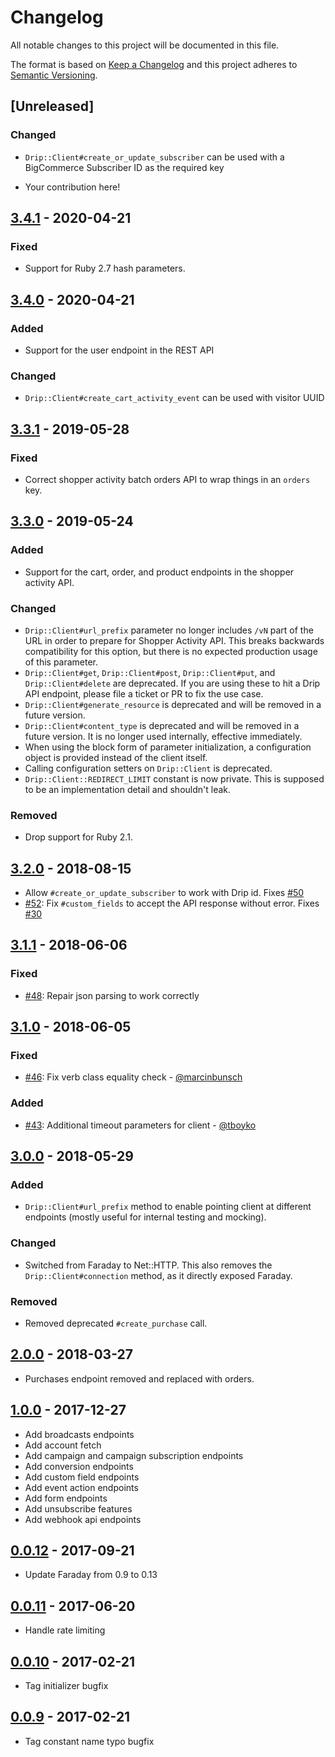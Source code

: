# Changelog
All notable changes to this project will be documented in this file.

The format is based on [Keep a Changelog](http://keepachangelog.com/en/1.0.0/)
and this project adheres to [Semantic Versioning](http://semver.org/spec/v2.0.0.html).

## [Unreleased]

[master]: https://github.com/DripEmail/drip-ruby/compare/v3.4.1...HEAD

### Changed
- `Drip::Client#create_or_update_subscriber` can be used with a BigCommerce Subscriber ID as the required key

- Your contribution here!

## [3.4.1] - 2020-04-21

[3.4.1]: https://github.com/DripEmail/drip-ruby/compare/v3.4.0...v3.4.1

### Fixed
- Support for Ruby 2.7 hash parameters.

## [3.4.0] - 2020-04-21

[3.4.0]: https://github.com/DripEmail/drip-ruby/compare/v3.3.1...v3.4.0

### Added
- Support for the user endpoint in the REST API

### Changed
- `Drip::Client#create_cart_activity_event` can be used with visitor UUID

## [3.3.1] - 2019-05-28

[3.3.1]: https://github.com/DripEmail/drip-ruby/compare/v3.3.0...v3.3.1

### Fixed
- Correct shopper activity batch orders API to wrap things in an `orders` key.

## [3.3.0] - 2019-05-24

[3.3.0]: https://github.com/DripEmail/drip-ruby/compare/v3.2.0...v3.3.0

### Added
- Support for the cart, order, and product endpoints in the shopper activity API.

### Changed
- `Drip::Client#url_prefix` parameter no longer includes `/vN` part of the URL in order to prepare for Shopper Activity API. This breaks backwards compatibility for this option, but there is no expected production usage of this parameter.
- `Drip::Client#get`, `Drip::Client#post`, `Drip::Client#put`, and `Drip::Client#delete` are deprecated. If you are using these to hit a Drip API endpoint, please file a ticket or PR to fix the use case.
- `Drip::Client#generate_resource` is deprecated and will be removed in a future version.
- `Drip::Client#content_type` is deprecated and will be removed in a future version. It is no longer used internally, effective immediately.
- When using the block form of parameter initialization, a configuration object is provided instead of the client itself.
- Calling configuration setters on `Drip::Client` is deprecated.
- `Drip::Client::REDIRECT_LIMIT` constant is now private. This is supposed to be an implementation detail and shouldn't leak.

### Removed
- Drop support for Ruby 2.1.

## [3.2.0] - 2018-08-15

[3.2.0]: https://github.com/DripEmail/drip-ruby/compare/v3.1.1...v3.2.0

- Allow `#create_or_update_subscriber` to work with Drip id. Fixes [#50](https://github.com/DripEmail/drip-ruby/issues/50)
- [#52](https://github.com/DripEmail/drip-ruby/pull/52): Fix `#custom_fields` to accept the API response without error. Fixes [#30](https://github.com/DripEmail/drip-ruby/issues/30)

## [3.1.1] - 2018-06-06

[3.1.1]: https://github.com/DripEmail/drip-ruby/compare/v3.1.0...v3.1.1

### Fixed

- [#48](https://github.com/DripEmail/drip-ruby/issues/48): Repair json parsing to work correctly

## [3.1.0] - 2018-06-05

[3.1.0]: https://github.com/DripEmail/drip-ruby/compare/v3.0.0...v3.1.0

### Fixed
- [#46](https://github.com/DripEmail/drip-ruby/pull/46): Fix verb class equality check - [@marcinbunsch](https://github.com/marcinbunsch)

### Added
- [#43](https://github.com/DripEmail/drip-ruby/pull/43): Additional timeout parameters for client - [@tboyko](https://github.com/tboyko)

## [3.0.0] - 2018-05-29

[3.0.0]: https://github.com/DripEmail/drip-ruby/compare/v2.0.0...v3.0.0

### Added
- `Drip::Client#url_prefix` method to enable pointing client at different endpoints (mostly useful for internal testing and mocking).

### Changed
- Switched from Faraday to Net::HTTP. This also removes the `Drip::Client#connection` method, as it directly exposed Faraday.

### Removed
- Removed deprecated `#create_purchase` call.

## [2.0.0] - 2018-03-27

[2.0.0]: https://github.com/DripEmail/drip-ruby/compare/v1.0.0...v2.0.0

- Purchases endpoint removed and replaced with orders.

## [1.0.0] - 2017-12-27

[1.0.0]: https://github.com/DripEmail/drip-ruby/compare/v0.0.12...v1.0.0

- Add broadcasts endpoints
- Add account fetch
- Add campaign and campaign subscription endpoints
- Add conversion endpoints
- Add custom field endpoints
- Add event action endpoints
- Add form endpoints
- Add unsubscribe features
- Add webhook api endpoints

## [0.0.12] - 2017-09-21

[0.0.12]: https://github.com/DripEmail/drip-ruby/compare/v0.0.11...v0.0.12

- Update Faraday from 0.9 to 0.13

## [0.0.11] - 2017-06-20

[0.0.11]: https://github.com/DripEmail/drip-ruby/compare/v0.0.10...v0.0.11

- Handle rate limiting

## [0.0.10] - 2017-02-21

[0.0.10]: https://github.com/DripEmail/drip-ruby/compare/v0.0.9...v0.0.10

- Tag initializer bugfix

## [0.0.9] - 2017-02-21

[0.0.9]: https://github.com/DripEmail/drip-ruby/compare/v0.0.8...v0.0.9

- Tag constant name typo bugfix
